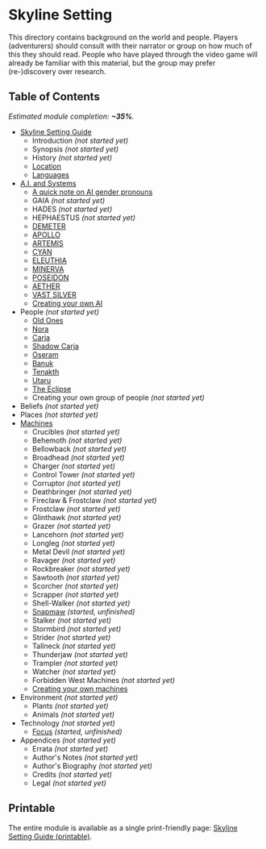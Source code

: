 # Skyline Setting

This directory contains background on the world and people.
Players (adventurers) should consult with their narrator or group on how much of this they should read.
People who have played through the video game will already be familiar with this material, but the group may prefer (re-)discovery over research.

## Table of Contents

<!-- +template files guide/setting web-table-of-contents -->

_Estimated module completion: **~35%**._

* [Skyline Setting Guide](010-front-matter.md)
  * Introduction _(not started yet)_
  * Synopsis _(not started yet)_
  * History _(not started yet)_
  * [Location](140-location.md)
  * [Languages](150-language.md)
* [A.I. and Systems](200-ai.md)
  * [A quick note on AI gender pronouns](203-ai-gender.md)
  * GAIA _(not started yet)_
  * HADES _(not started yet)_
  * HEPHAESTUS _(not started yet)_
  * [DEMETER](220-demeter.md)
  * [APOLLO](225-apollo.md)
  * [ARTEMIS](230-artemis.md)
  * [CYAN](235-cyan.md)
  * [ELEUTHIA](240-eleuthia.md)
  * [MINERVA](245-minerva.md)
  * [POSEIDON](250-poseidon.md)
  * [AETHER](255-aether.md)
  * [VAST SILVER](260-vast-silver.md)
  * [Creating your own AI](280-creating-your-own.md)
* People _(not started yet)_
  * [Old Ones](305-old-ones.md)
  * [Nora](310-nora.md)
  * [Carja](315-carja.md)
  * [Shadow Carja](320-shadow-carja.md)
  * [Oseram](325-oseram.md)
  * [Banuk](330-banuk.md)
  * [Tenakth](335-tenakth.md)
  * [Utaru](340-utaru.md)
  * [The Eclipse](345-eclipse.md)
  * Creating your own group of people _(not started yet)_
* Beliefs _(not started yet)_
* Places _(not started yet)_
* [Machines](600-machines.md)
  * Crucibles _(not started yet)_
  * Behemoth _(not started yet)_
  * Bellowback _(not started yet)_
  * Broadhead _(not started yet)_
  * Charger _(not started yet)_
  * Control Tower _(not started yet)_
  * Corruptor _(not started yet)_
  * Deathbringer _(not started yet)_
  * Fireclaw & Frostclaw _(not started yet)_
  * Frostclaw _(not started yet)_
  * Glinthawk _(not started yet)_
  * Grazer _(not started yet)_
  * Lancehorn _(not started yet)_
  * Longleg _(not started yet)_
  * Metal Devil _(not started yet)_
  * Ravager _(not started yet)_
  * Rockbreaker _(not started yet)_
  * Sawtooth _(not started yet)_
  * Scorcher _(not started yet)_
  * Scrapper _(not started yet)_
  * Shell-Walker _(not started yet)_
  * [Snapmaw](661-snapmaw.md) _(started, unfinished)_
  * Stalker _(not started yet)_
  * Stormbird _(not started yet)_
  * Strider _(not started yet)_
  * Tallneck _(not started yet)_
  * Thunderjaw _(not started yet)_
  * Trampler _(not started yet)_
  * Watcher _(not started yet)_
  * Forbidden West Machines _(not started yet)_
  * [Creating your own machines](695-creating-your-own.md)
* Environment _(not started yet)_
  * Plants _(not started yet)_
  * Animals _(not started yet)_
* Technology _(not started yet)_
  * [Focus](751-focus.md) _(started, unfinished)_
* Appendices _(not started yet)_
  * Errata _(not started yet)_
  * Author's Notes _(not started yet)_
  * Author's Biography _(not started yet)_
  * Credits _(not started yet)_
  * Legal _(not started yet)_

<!-- -template files guide/setting web-table-of-contents -->

## Printable

The entire module is available as a single print-friendly page: [Skyline Setting Guide (printable)](print.md).
